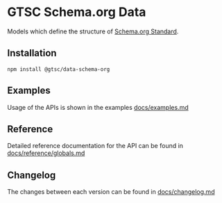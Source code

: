 # GTSC Schema.org Data

Models which define the structure of [Schema.org Standard](https://schema.org/).

## Installation

```shell
npm install @gtsc/data-schema-org
```

## Examples

Usage of the APIs is shown in the examples [docs/examples.md](docs/examples.md)

## Reference

Detailed reference documentation for the API can be found in [docs/reference/globals.md](docs/reference/globals.md)

## Changelog

The changes between each version can be found in [docs/changelog.md](docs/changelog.md)
